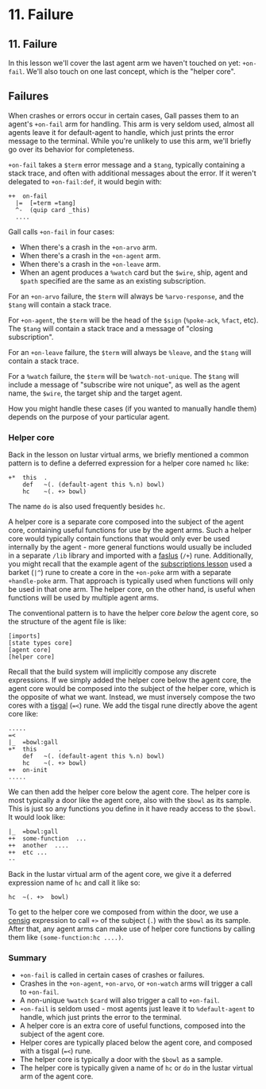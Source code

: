 # 11. Failure

## 11. Failure

In this lesson we'll cover the last agent arm we haven't touched on yet: `+on-fail`. We'll also touch on one last concept, which is the "helper core".

## Failures

When crashes or errors occur in certain cases, Gall passes them to an agent's `+on-fail` arm for handling. This arm is very seldom used, almost all agents leave it for default-agent to handle, which just prints the error message to the terminal. While you're unlikely to use this arm, we'll briefly go over its behavior for completeness.

`+on-fail` takes a `$term` error message and a `$tang`, typically containing a stack trace, and often with additional messages about the error. If it weren't delegated to `+on-fail:def`, it would begin with:

```hoon
++  on-fail
  |=  [=term =tang]
  ^-  (quip card _this)
  ....
```

Gall calls `+on-fail` in four cases:

* When there's a crash in the `+on-arvo` arm.
* When there's a crash in the `+on-agent` arm.
* When there's a crash in the `+on-leave` arm.
* When an agent produces a `%watch` card but the `$wire`, ship, agent and `$path` specified are the same as an existing subscription.

For an `+on-arvo` failure, the `$term` will always be `%arvo-response`, and the `$tang` will contain a stack trace.

For `+on-agent`, the `$term` will be the head of the `$sign` (`%poke-ack`, `%fact`, etc). The `$tang` will contain a stack trace and a message of "closing subscription".

For an `+on-leave` failure, the `$term` will always be `%leave`, and the `$tang` will contain a stack trace.

For a `%watch` failure, the `$term` will be `%watch-not-unique`. The `$tang` will include a message of "subscribe wire not unique", as well as the agent name, the `$wire`, the target ship and the target agent.

How you might handle these cases (if you wanted to manually handle them) depends on the purpose of your particular agent.

### Helper core <a href="#helper-core" id="helper-core"></a>

Back in the lesson on lustar virtual arms, we briefly mentioned a common pattern is to define a deferred expression for a helper core named `hc` like:

```hoon
+*  this  .
    def   ~(. (default-agent this %.n) bowl)
    hc    ~(. +> bowl)
```

The name `do` is also used frequently besides `hc`.

A helper core is a separate core composed into the subject of the agent core, containing useful functions for use by the agent arms. Such a helper core would typically contain functions that would only ever be used internally by the agent - more general functions would usually be included in a separate `/lib` library and imported with a [faslus](../../hoon/rune/fas.md#faslus) (`/+`) rune. Additionally, you might recall that the example agent of the [subscriptions lesson](./8-subscriptions.md) used a barket (`|^`) rune to create a core in the `+on-poke` arm with a separate `+handle-poke` arm. That approach is typically used when functions will only be used in that one arm. The helper core, on the other hand, is useful when functions will be used by multiple agent arms.

The conventional pattern is to have the helper core _below_ the agent core, so the structure of the agent file is like:

```
[imports]
[state types core]
[agent core]
[helper core]
```

Recall that the build system will implicitly compose any discrete expressions. If we simply added the helper core below the agent core, the agent core would be composed into the subject of the helper core, which is the opposite of what we want. Instead, we must inversely compose the two cores with a [tisgal](../../hoon/rune/tis.md#tisgal) (`=<`) rune. We add the tisgal rune directly above the agent core like:

```hoon
.....
=<
|_  =bowl:gall
+*  this      .
    def   ~(. (default-agent this %.n) bowl)
    hc    ~(. +> bowl)
++  on-init
.....
```

We can then add the helper core below the agent core. The helper core is most typically a door like the agent core, also with the `$bowl` as its sample. This is just so any functions you define in it have ready access to the `$bowl`. It would look like:

```hoon
|_  =bowl:gall
++  some-function  ...
++  another  ....
++  etc ...
--
```

Back in the lustar virtual arm of the agent core, we give it a deferred expression name of `hc` and call it like so:

```hoon
hc  ~(. +>  bowl)
```

To get to the helper core we composed from within the door, we use a [censig](../../hoon/rune/cen.md#censig) expression to call `+>` of the subject (`.`) with the `$bowl` as its sample. After that, any agent arms can make use of helper core functions by calling them like `(some-function:hc ....)`.

### Summary <a href="#summary" id="summary"></a>

* `+on-fail` is called in certain cases of crashes or failures.
* Crashes in the `+on-agent`, `+on-arvo`, or `+on-watch` arms will trigger a call to `+on-fail`.
* A non-unique `%watch` `$card` will also trigger a call to `+on-fail`.
* `+on-fail` is seldom used - most agents just leave it to `%default-agent` to handle, which just prints the error to the terminal.
* A helper core is an extra core of useful functions, composed into the subject of the agent core.
* Helper cores are typically placed below the agent core, and composed with a tisgal (`=<`) rune.
* The helper core is typically a door with the `$bowl` as a sample.
* The helper core is typically given a name of `hc` or `do` in the lustar virtual arm of the agent core.
